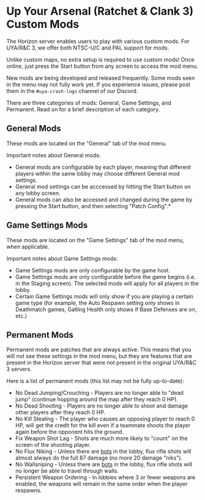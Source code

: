 # Up Your Arsenal (Ratchet & Clank 3) Custom Mods

The Horizon server enables users to play with various custom mods. For UYA/R&C 3, we offer both NTSC-U/C and PAL support for mods.

Unlike custom maps, no extra setup is required to use custom mods! Once online, just press the Start button from any screen to access the mod menu.

New mods are being developed and released frequently. Some mods seen in the menu may not fully work yet. If you experience issues, please post them in the `#uya-crash-logs` channel of our Discord.

There are three categories of mods: General, Game Settings, and Permanent. Read on for a brief description of each category.


## General Mods
These mods are located on the "General" tab of the mod menu.  

Important notes about General mods:  
- General mods are configurable by each player, meaning that different players within the same lobby may choose different General mod settings.
- General mod settings can be acccessed by hitting the Start button on any lobby screen.
- General mods can also be accessed and changed during the game by pressing the Start button, and then selecting "Patch Config".*


## Game Settings Mods
These mods are located on the "Game Settings" tab of the mod menu, when applicable.

Important notes about Game Settings mods:  
- Game Settings mods are only configurable by the game host.
- Game Settings mods are only configurable before the game begins (i.e. in the Staging screen). The selected mods will apply for all players in the lobby.
- Certain Game Settings mods will only show if you are playing a certain game type (for example, the Auto Respawn setting only shows in Deathmatch games, Gatling Health only shows if Base Defenses are on, etc.)  


## Permanent Mods
Permanent mods are patches that are always active. This means that you will not see these settings in the mod menu, but they are features that are present in the Horizon server that were not present in the original UYA/R&C 3 servers.

Here is a list of permanent mods (this list may not be fully up-to-date):
- No Dead Jumping/Crouching - Players are no longer able to "dead jump" (continue hopping around the map after they reach 0 HP).
- No Dead Shooting - Players are no longer able to shoot and damage other players after they reach 0 HP.
- No Kill Stealing - The player who causes an opposing player to reach 0 HP, will get the credit for the kill even if a teammate shoots the player again before the opponent hits the ground.
- Fix Weapon Shot Lag - Shots are much more likely to "count" on the screen of the shooting player.
- No Flux Niking - Unless there are [bots](/up-your-arsenal/bots.md) in the lobby, flux rifle shots will almost always do the full 87 damage (no more 20 damage "niks").
- No Wallsniping - Unless there are [bots](/up-your-arsenal/bots.md) in the lobby, flux rifle shots will no longer be able to travel through walls.
- Persistent Weapon Ordering - In lobbies where 3 or fewer weapons are enabled, the weapons will remain in the same order when the player respawns.
